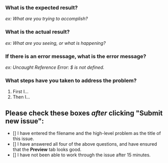 ### What is the expected result?
_ex: What are you trying to accomplish?_  


### What is the actual result? 
_ex: What are you seeing, or what is happening?_  


### If there is an error message, what is the error message?  
_ex: Uncaught Reference Error: $ is not defined._

### What steps have you taken to address the problem? 

1. First I...
1. Then I...


## Please check these boxes _**after**_ clicking "Submit new issue":
- [] I have entered the filename and the high-level problem as the title of this issue.
- [] I have answered all four of the above questions, and have ensured that the **Preview** tab looks good.
- [] I have not been able to work through the issue after 15 minutes. 


